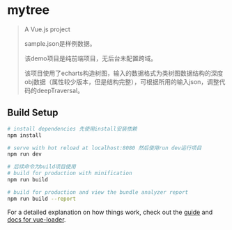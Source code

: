 # mytree

> A Vue.js project
>
> sample.json是样例数据。
>
> 该demo项目是纯前端项目，无后台未配置跨域。
>
>该项目使用了echarts构造树图，输入的数据格式为类树图数据结构的深度obj数据（属性较少版本，但是结构完整），可根据所用的输入json，调整代码的deepTraversal。

## Build Setup

``` bash
# install dependencies 先使用install安装依赖
npm install

# serve with hot reload at localhost:8080 然后使用run dev运行项目
npm run dev

# 后续命令为build项目使用
# build for production with minification
npm run build

# build for production and view the bundle analyzer report
npm run build --report
```

For a detailed explanation on how things work, check out the [guide](http://vuejs-templates.github.io/webpack/) and [docs for vue-loader](http://vuejs.github.io/vue-loader).
